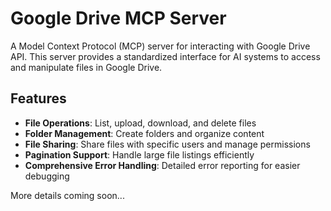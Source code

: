 # Google Drive MCP Server

A Model Context Protocol (MCP) server for interacting with Google Drive API. This server provides a standardized interface for AI systems to access and manipulate files in Google Drive.

## Features

- **File Operations**: List, upload, download, and delete files
- **Folder Management**: Create folders and organize content
- **File Sharing**: Share files with specific users and manage permissions
- **Pagination Support**: Handle large file listings efficiently
- **Comprehensive Error Handling**: Detailed error reporting for easier debugging

More details coming soon...